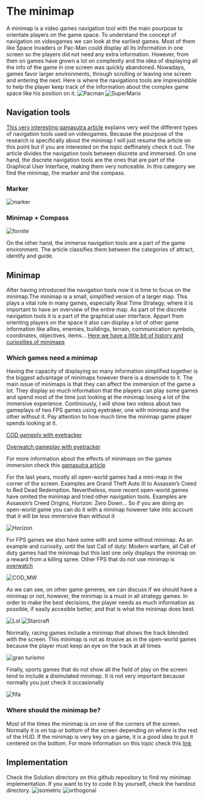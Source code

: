 # The minimap
 A minimap is a video games navigation tool with the main pourpose to orientate players on the game space. To understand the concept of navigation on videogames we can look at the earliest games. Most of them  like Space Invaders or Pac-Man could display all its information in one screen so the players did not need any extra information. However, from then on games have grown a lot on complexity and the idea of displaying all the info of the game in one screen was quickly abandoned. Nowadays, games favor larger environments, through scrolling or leaving one screen and entering the next. Here is where the navigations tools are impresindible to help the player keep track of the information about the complex game space like his position on it.
![Pacman](Docs/Images/pacman.gif "pacman")
![SuperMario](Docs/Images/supermario_comparison.jpg "pacman")
## Navigation tools
[This very interesting gamasutra article](https://www.gamasutra.com/view/feature/4115/no_more_wrong_turns.php?print=1 "Gamasutra article") explains very well the different types of navigation tools used on videogames. Because the pourpose of the research is specifically about the minimap I will just resume the article on this point but if you are interested on the topic deffinately check it out.
The article divides the navigation tools between discrete and immersed. On one hand, the discrete navigation tools are the ones that are part of the Graphical User Interface, making them very noticeable. In this category we find the minimap, the marker and the compass.
### Marker
![marker](Docs/Images/marker.PNG "marker example")
### Minimap + Compass
![fornite](Docs/Images/fornite.gif "minimap_compass example")

On the other hand, the immerse navigation tools are a part of the game environment. The article classifies them between the categories of attract, identify and guide.
## Minimap
After having introduced the navigation tools now it is time to focus on the minimap.The minimap is a small, simplified version of a larger map. This plays a vital role in many games, especially Real Time Strategy, where it is important to have an overview of the entire map. As part of the discrete navigation tools it is a part of the graphical user interface. Appart from orienting players on the space it also can display a lot of other game information like allies, enemies, buildings, terrain, communication symbols, coordinates, objectives, items...
[Here we have a little bit of history and curiosities of minimaps](https://nucloud.com/blog/a-brief-history-of-maps-in-video-games/ "nucloud article")

### Which games need a minimap
Having the capacity of displaying so many information simplified together is the biggest advantage of minimaps however there is a downside to it. The main issue of minimaps is that they can affect the immersion of the game a lot. They display so much information that the players can play some games and spend most of the time just looking at the minimap losing a lot of the immersive experience.
Continiously, I will show two videos about two gameplays of two FPS games using eyetraker, one with minimap and the other without it. Pay attention to how much time the minimap game player spends looking at it.

[COD gameply with eyetracker](https://www.youtube.com/watch?time_continue=101&v=eR2ymO81_g0&feature=emb_logo "youtube-COD gameply with eyetracker")

[Overwatch gameplay with eyetracker](https://www.youtube.com/watch?time_continue=133&v=eGlFEZ2eUhQ&feature=emb_logo "yputube-Overwatch gameplay with eyetracker")

For more information about the effects of minimaps on the games immersion check this [gamasutra article](https://www.gamasutra.com/blogs/AndriiHoncharuk/20170714/301733/My_personal_crusade_against_minimaps_and_other_corner_based_HUD_elements_in_immersive_games.php "gamasutra article")

For the last years, mostly all open-world games had a mini-map in the corner of the screen. Examples are Grand Theft Auto III to Assassin’s Creed to Red Dead Redemption. Nevertheless, more recent open-world games have omited the minimap and tried other navigation tools. Examples are Assassin’s Creed Origins, Horizon: Zero Down... So if you are doing an open-world game you can do it with a minimap however take into account that it will be less immersive than without it

![Horizon](Docs/Images/horizon.gif "horizon: zero down")

For FPS games we also have some with and some without minimap. As an example and curiosity, until the last Call of duty: Modern warfare, all Call of duty games had the minimap but this last one only displays the minimap on a reward from a killing spree. Other FPS that do not use minimap is [overwatch](https://segmentnext.com/2016/09/21/respond-requests-minimap-overwatch/ "Minimap on overwatch")

![COD_MW](Docs/Images/cod_mw.gif "COD_MW")

As we can see, on other game generes, we can discuss if we should have a minimap or not, however, the minimap is a must in all strategy games. In order to make the best decisions, the player needs as much information as possible, if easily accesible better, and that is what the minimap does best.

![Lol](Docs/Images/Lol_Minimap.png  "Lol minimap") ![Starcraft](Docs/Images/starcraft.jpg  "Starcraft minimap")

Normally, racing games include a minimap that shows the track blended with the screen. This minimap is not as itrusive as in the open-world games because the player must keep an eye on the track at all times 

![gran turismo](Docs/Images/gt.jpg "gran turismo")

Finally, sports games that do not show all the field of play on the screen tend to include a disimulated minimap. It is not very important because normally you just check it occasionally

![fifa](Docs/Images/fifa.jpg "fifa")

### Where should the minimap be?
Most of the times the minimap is on one of the corners of the screen. Normally it is on top or bottom of the screen depending on where is the rest of the HUD. If the minimap is very key on a game, it is a good idea to put it centered on the bottom. For more information on this topic check this [link](https://gamedev.stackexchange.com/questions/87301/how-do-i-choose-where-to-position-a-mini-map-in-the-hud "where should we put the minimap?")

## Implementation
Check the Solution directory on this github repository to find my minimap implementation. If you want to try to code it by yourself, check the handout directory.
![isometric](Docs/Images/isometric_solution.PNG "iso")  ![orthogonal](Docs/Images/orthogonal_solution.PNG "orthogonal")
